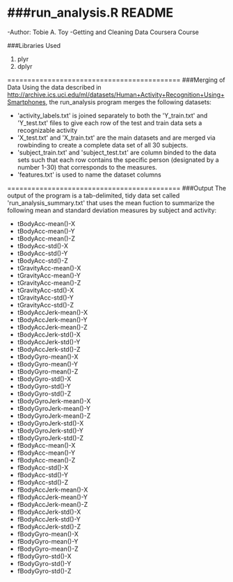###run_analysis.R README 
===========================================
-Author: Tobie A. Toy
-Getting and Cleaning Data Coursera Course


###Libraries Used
1. plyr
2. dplyr

===========================================
###Merging of Data
Using the data described in http://archive.ics.uci.edu/ml/datasets/Human+Activity+Recognition+Using+Smartphones, the run_analysis program merges the following datasets:

- 'activity_labels.txt' is joined separately to both the 'Y_train.txt' and 'Y_test.txt' files to give each row of the test and train data sets a recognizable activity 
- 'X_test.txt' and 'X_train.txt' are the main datasets and are merged via rowbinding to create a complete data set of all 30 subjects.
- 'subject_train.txt' and 'subject_test.txt' are column binded to the data sets such that each row contains the specific person (designated by a number 1-30) that corresponds to the measures. 
- 'features.txt' is used to name the dataset columns

===========================================
###Output
The output of the program is a tab-delimited, tidy data set called 'run_analysis_summary.txt' that uses the mean fuction to summarize the following mean and standard deviation measures by subject and activity:

* tBodyAcc-mean()-X
* tBodyAcc-mean()-Y
* tBodyAcc-mean()-Z
* tBodyAcc-std()-X
* tBodyAcc-std()-Y
* tBodyAcc-std()-Z
* tGravityAcc-mean()-X
* tGravityAcc-mean()-Y
* tGravityAcc-mean()-Z
* tGravityAcc-std()-X
* tGravityAcc-std()-Y
* tGravityAcc-std()-Z
* tBodyAccJerk-mean()-X
* tBodyAccJerk-mean()-Y
* tBodyAccJerk-mean()-Z
* tBodyAccJerk-std()-X
* tBodyAccJerk-std()-Y
* tBodyAccJerk-std()-Z
* tBodyGyro-mean()-X
* tBodyGyro-mean()-Y
* tBodyGyro-mean()-Z
* tBodyGyro-std()-X
* tBodyGyro-std()-Y
* tBodyGyro-std()-Z
* tBodyGyroJerk-mean()-X
* tBodyGyroJerk-mean()-Y
* tBodyGyroJerk-mean()-Z
* tBodyGyroJerk-std()-X
* tBodyGyroJerk-std()-Y
* tBodyGyroJerk-std()-Z
* fBodyAcc-mean()-X
* fBodyAcc-mean()-Y
* fBodyAcc-mean()-Z
* fBodyAcc-std()-X
* fBodyAcc-std()-Y
* fBodyAcc-std()-Z
* fBodyAccJerk-mean()-X
* fBodyAccJerk-mean()-Y
* fBodyAccJerk-mean()-Z
* fBodyAccJerk-std()-X
* fBodyAccJerk-std()-Y
* fBodyAccJerk-std()-Z
* fBodyGyro-mean()-X
* fBodyGyro-mean()-Y
* fBodyGyro-mean()-Z
* fBodyGyro-std()-X
* fBodyGyro-std()-Y
* fBodyGyro-std()-Z